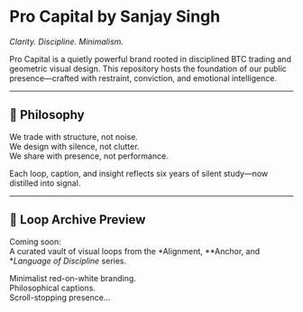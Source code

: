  # Pro Capital by Sanjay Singh

*Clarity. Discipline. Minimalism.*

Pro Capital is a quietly powerful brand rooted in disciplined BTC trading and geometric visual design. This repository hosts the foundation of our public presence—crafted with restraint, conviction, and emotional intelligence.

---

## 🧠 Philosophy

We trade with structure, not noise.  
We design with silence, not clutter.  
We share with presence, not performance.

Each loop, caption, and insight reflects six years of silent study—now distilled into signal.

---

## 🔁 Loop Archive Preview

Coming soon:  
A curated vault of visual loops from the *Alignment, **Anchor, and **Language of Discipline* series.

Minimalist red-on-white branding.  
Philosophical captions.  
Scroll-stopping presence…
